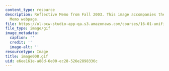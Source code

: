 ```yaml
---
content_type: resource
description: Reflective Memo from Fall 2003. This image accompanies the Reflective
  Memo webpage.
file: https://ol-ocw-studio-app-qa.s3.amazonaws.com/courses/16-01-unified-engineering-i-ii-iii-iv-fall-2005-spring-2006/e6ee161ea88d6e00ec28526e2898336c_image008.gif
file_type: image/gif
image_metadata:
  caption: ''
  credit: ''
  image-alt: ''
resourcetype: Image
title: image008.gif
uid: e6ee161e-a88d-6e00-ec28-526e2898336c
---
```

